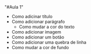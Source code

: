 "#Aula 1"

- Como adicinar título
- Como adicionar parágrafo
    - Como mudar a cor do texto
- Como adicionar imagem
- Como adicionar um botão
- Como adicionar uma quebra de linha
- Como mudar a cor de fundo
